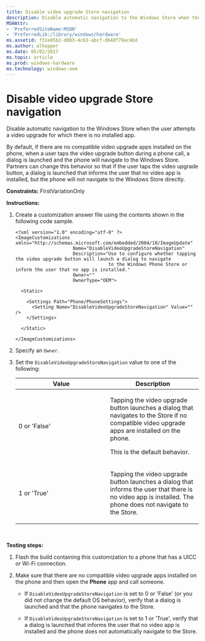 ```yaml
---
title: Disable video upgrade Store navigation
description: Disable automatic navigation to the Windows Store when the user attempts a video upgrade for which there is no installed app.
MSHAttr:
- 'PreferredSiteName:MSDN'
- 'PreferredLib:/library/windows/hardware'
ms.assetid: f31e85b2-d003-4c63-abcf-db48f79ac4bd
ms.author: alhopper
ms.date: 05/02/2017
ms.topic: article
ms.prod: windows-hardware
ms.technology: windows-oem
---
```


# Disable video upgrade Store navigation


Disable automatic navigation to the Windows Store when the user attempts a video upgrade for which there is no installed app.

By default, if there are no compatible video upgrade apps installed on the phone, when a user taps the video upgrade button during a phone call, a dialog is launched and the phone will navigate to the Windows Store. Partners can change this behavior so that if the user taps the video upgrade button, a dialog is launched that informs the user that no video app is installed, but the phone will not navigate to the Windows Store directly.

<a href="" id="constraints---firstvariationonly"></a>**Constraints:** FirstVariationOnly  

<a href="" id="instructions-"></a>**Instructions:**  
1.  Create a customization answer file using the contents shown in the following code sample.

    ```
    <?xml version="1.0" encoding="utf-8" ?>  
    <ImageCustomizations xmlns="http://schemas.microsoft.com/embedded/2004/10/ImageUpdate"  
                         Name="DisableVideoUpgradeStoreNavigation"  
                         Description="Use to configure whether tapping the video upgrade button will launch a dialog to navigate
                                      to the Windows Phone Store or inform the user that no app is installed."  
                         Owner=""  
                         OwnerType="OEM"> 
      
      <Static>  

        <Settings Path="Phone/PhoneSettings">  
          <Setting Name="DisableVideoUpgradeStoreNavigation" Value="" />
        </Settings>  

      </Static>

    </ImageCustomizations>
    ```

2.  Specify an `Owner`.

3.  Set the `DisableVideoUpgradeStoreNavigation` value to one of the following:

    <table>
    <colgroup>
    <col width="50%" />
    <col width="50%" />
    </colgroup>
    <thead>
    <tr class="header">
    <th>Value</th>
    <th>Description</th>
    </tr>
    </thead>
    <tbody>
    <tr class="odd">
    <td><p>0 or 'False'</p></td>
    <td><p>Tapping the video upgrade button launches a dialog that navigates to the Store if no compatible video upgrade apps are installed on the phone.</p>
    <p>This is the default behavior.</p></td>
    </tr>
    <tr class="even">
    <td><p>1 or 'True'</p></td>
    <td><p>Tapping the video upgrade button launches a dialog that informs the user that there is no video app is installed. The phone does not navigate to the Store.</p></td>
    </tr>
    </tbody>
    </table>

     

<a href="" id="testing-steps-"></a>**Testing steps:**  
1.  Flash the build containing this customization to a phone that has a UICC or Wi-Fi connection.

2.  Make sure that there are no compatible video upgrade apps installed on the phone and then open the **Phone** app and call someone.

    -   If `DisableVideoUpgradeStoreNavigation` is set to 0 or 'False' (or you did not change the default OS behavior), verify that a dialog is launched and that the phone navigates to the Store.

    -   If `DisableVideoUpgradeStoreNavigation` is set to 1 or 'True', verify that a dialog is launched that informs the user that no video app is installed and the phone does not automatically navigate to the Store.

 

 






